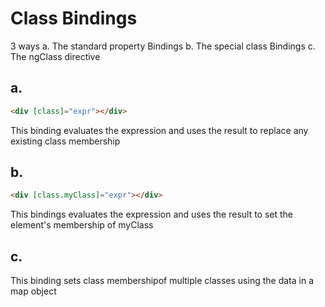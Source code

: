 # Class Bindings
3 ways
a. The standard property Bindings
b. The special class Bindings
c. The ngClass directive

## a.
```html
<div [class]="expr"></div>
```

This binding evaluates the expression and uses the result to replace any existing class membership

## b.
```html
<div [class.myClass]="expr"></div>
```
This bindings evaluates the expression and uses the result to set the element's membership of myClass

## c.
<div [ngClass]="map"></div>

This binding sets class membershipof multiple classes using the data in a map object

